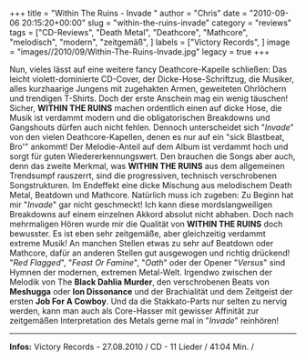 +++
title = "Within The Ruins - Invade "
author = "Chris"
date = "2010-09-06 20:15:20+00:00"
slug = "within-the-ruins-invade"
category = "reviews"
tags = ["CD-Reviews", "Death Metal", "Deathcore", "Mathcore", "melodisch", "modern", "zeitgemäß", ]
labels = ["Victory Records", ]
image = "images//2010/09/Within-The-Ruins-Invade.jpg"
legacy = true
+++

Nun, vieles lässt auf eine weitere fancy Deathcore-Kapelle schließen: Das leicht violett-dominierte CD-Cover, der Dicke-Hose-Schriftzug, die Musiker, alles kurzhaarige Jungens mit zugehakten Armen, geweiteten Ohrlöchern und trendigen T-Shirts. Doch der erste Anschein mag ein wenig täuschen! Sicher, **WITHIN THE RUINS** machen ordentlich einen auf dicke Hose, die Musik ist verdammt modern und die obligatorischen Breakdowns und Gangshouts dürfen auch nicht fehlen. Dennoch unterscheidet sich "_Invade_" von den vielen Deathcore-Kapellen, denen es nur auf ein "sick Blastbeat, Bro'" ankommt!
Der Melodie-Anteil auf dem Album ist verdammt hoch und sorgt für guten Wiedererkennungswert. Den brauchen die Songs aber auch, denn das zweite Merkmal, was **WITHIN THE RUINS** aus dem allgemeinen Trendsumpf rauszerrt, sind die progressiven, technisch verschrobenen Songstrukturen. Im Endeffekt eine dicke Mischung aus melodischem Death Metal, Beatdown und Mathcore.
Natürlich muss ich zugeben: Zu Beginn hat mir "_Invade_" gar nicht geschmeckt! Ich kann diese mordslangweiligen Breakdowns auf einem einzelnen Akkord absolut nicht abhaben. Doch nach mehrmaligen Hören wurde mir die Qualität von **WITHIN THE RUINS** doch bewusster. Es ist eben sehr zeitgemäße, aber gleichzeitig verdammt extreme Musik! An manchen Stellen etwas zu sehr auf Beatdown oder Mathcore, dafür an anderen Stellen gut ausgewogen und richtig drückend! "_Red Flagged_", "_Feast Or Famine_", "_Oath_" oder der Opener "_Versus_" sind Hymnen der modernen, extremen Metal-Welt. Irgendwo zwischen der Melodik von The **Black Dahlia Murder**, den verschrobenen Beats von **Meshugga** oder **Ion Dissonance** und der Brachialität und dem Zeitgeist der ersten **Job For A Cowboy**. Und da die Stakkato-Parts nur selten zu nervig werden, kann man auch als Core-Hasser mit gewisser Affinität zur zeitgemäßen Interpretation des Metals gerne mal in "_Invade_" reinhören!





---
**Infos:**
Victory Records - 27.08.2010 / 
CD - 11 Lieder / 41:04 Min. / 
